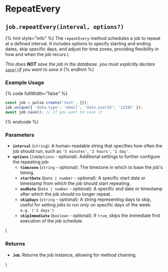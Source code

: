 # RepeatEvery



## `job.repeatEvery(interval, options?)`

{% hint style="info" %}
The `repeatEvery` method schedules a job to repeat at a defined interval. It includes options to specify starting and ending dates, skip specific days, and adjust for time zones, providing flexibility in how and when the job recurs.\


_This does **NOT** save the job in the database.  you must explicitly declare_ [_`save()`_](save.md)_if you want to save it_
{% endhint %}

### Example Usage

{% code fullWidth="false" %}
```typescript
const job = pulse.create('test', {});
job.unique({ 'data.type': 'email', 'data.userId': '12345' });
await job.save(); // If you want to save it

```
{% endcode %}

### Parameters

* **`interval`** (`string`): A human-readable string that specifies how often the job should run, such as `'5 minutes'`, `'2 hours'`, `'1 day'`.
* **`options`** (`JobOptions` - optional): Additional settings to further configure the repeating job:
  * **`timezone`** (`string` - optional): The timezone in which to base the job's timing.
  * **`startDate`** (`Date | number` - optional): A specific start date or timestamp from which the job should start repeating.
  * **`endDate`** (`Date | number` - optional): A specific end date or timestamp after which the job should no longer repeat.
  * **`skipDays`** (`string` - optional): A string representing days to skip, useful for setting jobs to run only on specific days of the week.\
    `e.g. ('2 days')`
  * **`skipImmediate`** (`boolean` - optional): If `true`, skips the immediate first execution of the job schedule.

\


### Returns

* **`Job`**: Returns the job instance, allowing for method chaining.

\




